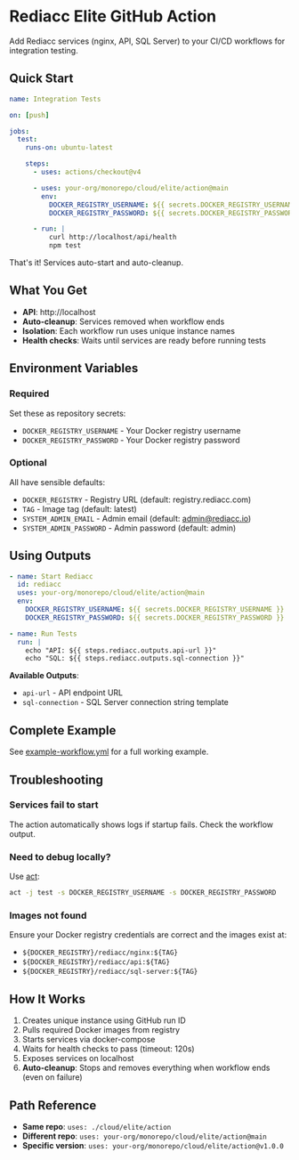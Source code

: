 # Rediacc Elite GitHub Action

Add Rediacc services (nginx, API, SQL Server) to your CI/CD workflows for integration testing.

## Quick Start

```yaml
name: Integration Tests

on: [push]

jobs:
  test:
    runs-on: ubuntu-latest

    steps:
      - uses: actions/checkout@v4

      - uses: your-org/monorepo/cloud/elite/action@main
        env:
          DOCKER_REGISTRY_USERNAME: ${{ secrets.DOCKER_REGISTRY_USERNAME }}
          DOCKER_REGISTRY_PASSWORD: ${{ secrets.DOCKER_REGISTRY_PASSWORD }}

      - run: |
          curl http://localhost/api/health
          npm test
```

That's it! Services auto-start and auto-cleanup.

## What You Get

- **API**: http://localhost
- **Auto-cleanup**: Services removed when workflow ends
- **Isolation**: Each workflow run uses unique instance names
- **Health checks**: Waits until services are ready before running tests

## Environment Variables

### Required

Set these as repository secrets:

- `DOCKER_REGISTRY_USERNAME` - Your Docker registry username
- `DOCKER_REGISTRY_PASSWORD` - Your Docker registry password

### Optional

All have sensible defaults:

- `DOCKER_REGISTRY` - Registry URL (default: registry.rediacc.com)
- `TAG` - Image tag (default: latest)
- `SYSTEM_ADMIN_EMAIL` - Admin email (default: admin@rediacc.io)
- `SYSTEM_ADMIN_PASSWORD` - Admin password (default: admin)

## Using Outputs

```yaml
- name: Start Rediacc
  id: rediacc
  uses: your-org/monorepo/cloud/elite/action@main
  env:
    DOCKER_REGISTRY_USERNAME: ${{ secrets.DOCKER_REGISTRY_USERNAME }}
    DOCKER_REGISTRY_PASSWORD: ${{ secrets.DOCKER_REGISTRY_PASSWORD }}

- name: Run Tests
  run: |
    echo "API: ${{ steps.rediacc.outputs.api-url }}"
    echo "SQL: ${{ steps.rediacc.outputs.sql-connection }}"
```

**Available Outputs**:
- `api-url` - API endpoint URL
- `sql-connection` - SQL Server connection string template

## Complete Example

See [example-workflow.yml](example-workflow.yml) for a full working example.

## Troubleshooting

### Services fail to start

The action automatically shows logs if startup fails. Check the workflow output.

### Need to debug locally?

Use [act](https://github.com/nektos/act):

```bash
act -j test -s DOCKER_REGISTRY_USERNAME -s DOCKER_REGISTRY_PASSWORD
```

### Images not found

Ensure your Docker registry credentials are correct and the images exist at:
- `${DOCKER_REGISTRY}/rediacc/nginx:${TAG}`
- `${DOCKER_REGISTRY}/rediacc/api:${TAG}`
- `${DOCKER_REGISTRY}/rediacc/sql-server:${TAG}`

## How It Works

1. Creates unique instance using GitHub run ID
2. Pulls required Docker images from registry
3. Starts services via docker-compose
4. Waits for health checks to pass (timeout: 120s)
5. Exposes services on localhost
6. **Auto-cleanup**: Stops and removes everything when workflow ends (even on failure)

## Path Reference

- **Same repo**: `uses: ./cloud/elite/action`
- **Different repo**: `uses: your-org/monorepo/cloud/elite/action@main`
- **Specific version**: `uses: your-org/monorepo/cloud/elite/action@v1.0.0`
